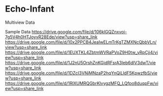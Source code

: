 # Echo-Infant

Multiview Data

Sample Data
https://drive.google.com/file/d/106klGQZnxvoi-7g5V4h0HTJoyvR28Ede/view?usp=share_link 
https://drive.google.com/file/d/10x2PPCB4JeaIwELmTrKgTZMXNcQbbVLn/view?usp=share_link 
https://drive.google.com/file/d/1EUXTKL4ZbtmWVRaPVoZ9H0tw_yRpCji4/view?usp=share_link 
https://drive.google.com/file/d/1J2nU5OrshZnKGidRFsrA3leb6dIV3dwT/view?usp=share_link 
https://drive.google.com/file/d/1DZcI3VNiMNzaP2hqYnQiLldF5KpwzfbS/view?usp=share_link 
https://drive.google.com/file/d/1RlXUMRQGbrKlvygzMFQ_LQfpo8duqpFw/view?usp=share_link 
